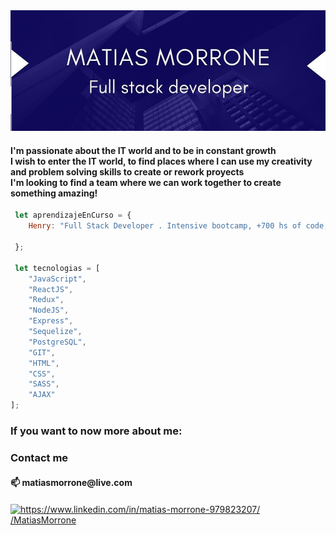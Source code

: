 
<img src="https://github.com/MatiasMorrone/MatiasMorrone/blob/main/Bijou%20Tech%20Solutions.jpg" alt="logo">

<h4>I'm passionate about the IT world and to be in constant growth </br>
I wish to enter the IT world, to find places where I can use my creativity and problem solving skills to create or rework proyects </br>
I'm looking to find a team where we can work together to create something amazing!
</h4>


```js 
 let aprendizajeEnCurso = {
    Henry: "Full Stack Developer . Intensive bootcamp, +700 hs of code, based in real proyects and practics",
   
 };
 
 let tecnologias = [ 
    "JavaScript",
    "ReactJS",
    "Redux",
    "NodeJS",
    "Express",
    "Sequelize",
    "PostgreSQL",
    "GIT",
    "HTML", 
    "CSS", 
    "SASS",
    "AJAX"
];
```

<h3>If you want to now more about me:</h3>
<h3 align="left">Contact me</h3>
<h4>📫 matiasmorrone@live.com</h4>
<p align="left">
<a href="https://www.linkedin.com/in/matias-morrone-979823207/" target="blank"><img align="center" src="https://raw.githubusercontent.com/rahuldkjain/github-profile-readme-generator/master/src/images/icons/Social/linked-in-alt.svg" alt="https://www.linkedin.com/in/matias-morrone-979823207/" height="30" width="40" /> /MatiasMorrone</a>
</p>

